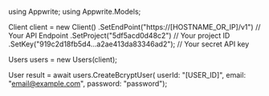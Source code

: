 using Appwrite;
using Appwrite.Models;

Client client = new Client()
    .SetEndPoint("https://[HOSTNAME_OR_IP]/v1") // Your API Endpoint
    .SetProject("5df5acd0d48c2") // Your project ID
    .SetKey("919c2d18fb5d4...a2ae413da83346ad2"); // Your secret API key

Users users = new Users(client);

User result = await users.CreateBcryptUser(
    userId: "[USER_ID]",
    email: "email@example.com",
    password: "password");